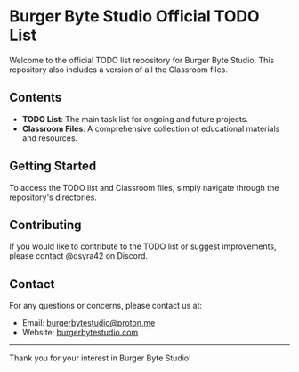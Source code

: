 # Burger Byte Studio Official TODO List

Welcome to the official TODO list repository for Burger Byte Studio. This repository also includes a version of all the Classroom files.

## Contents

- **TODO List**: The main task list for ongoing and future projects.
- **Classroom Files**: A comprehensive collection of educational materials and resources.

## Getting Started

To access the TODO list and Classroom files, simply navigate through the repository's directories.

## Contributing

If you would like to contribute to the TODO list or suggest improvements, please contact @osyra42 on Discord.

## Contact

For any questions or concerns, please contact us at:
- Email: [burgerbytestudio@proton.me](mailto:burgerbytestudio@proton.me)
- Website: [burgerbytestudio.com](https://burgerbytestudio.com)

---

Thank you for your interest in Burger Byte Studio!